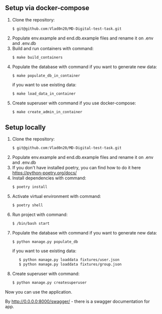 ## Setup via docker-compose

1. Clone the repository:
    ```sh
    $ git@github.com:Vlad0n20/MD-Digital-test-task.git
    ```
2. Populate env.example and end.db.example files and rename it on .env  and .env.db
3. Build and run containers with command:
    ```sh
    $ make build_containers
    ```
4. Populate the database with command if you want to generate new data:
    ```sh
    $ make populate_db_in_container
    ```
   if you want to use existing data:
    ```sh
    $ make load_data_in_container
    ```
5. Create superuser with command if you use docker-compose:
    ```sh
    $ make create_admin_in_container
    ```
## Setup locally
1. Clone the repository:
    ```sh
    $ git@github.com:Vlad0n20/MD-Digital-test-task.git
    ```
2. Populate env.example and end.db.example files and rename it on .env  and .env.db
3. If you don't have installed poetry, you can find how to do it here https://python-poetry.org/docs/
4. Install dependencies with command:
    ```sh
    $ poetry install
    ```
5. Activate virtual environment with command:
    ```sh
    $ poetry shell
    ```
6. Run project with command:
    ```sh
    $ /bin/bash start
    ```
7. Populate the database with command if you want to generate new data:
    ```sh
    $ python manage.py populate_db
    ```
    if you want to use existing data:
     ```sh
        $ python manage.py loaddata fixtures/user.json
        $ python manage.py loaddata fixtures/group.json
     ```
8. Create superuser with command:
    ```sh
    $ python manage.py createsuperuser
    ```

Now you can use the application. 

By http://0.0.0.0:8000/swagger/ - there is a swagger documentation for app.

